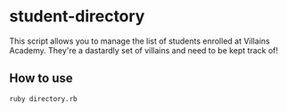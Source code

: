 # student-directory

This script allows you to manage the list of students enrolled at Villains Academy. They're a dastardly set of villains and need to be kept track of!

## How to use
```shell
ruby directory.rb
```
